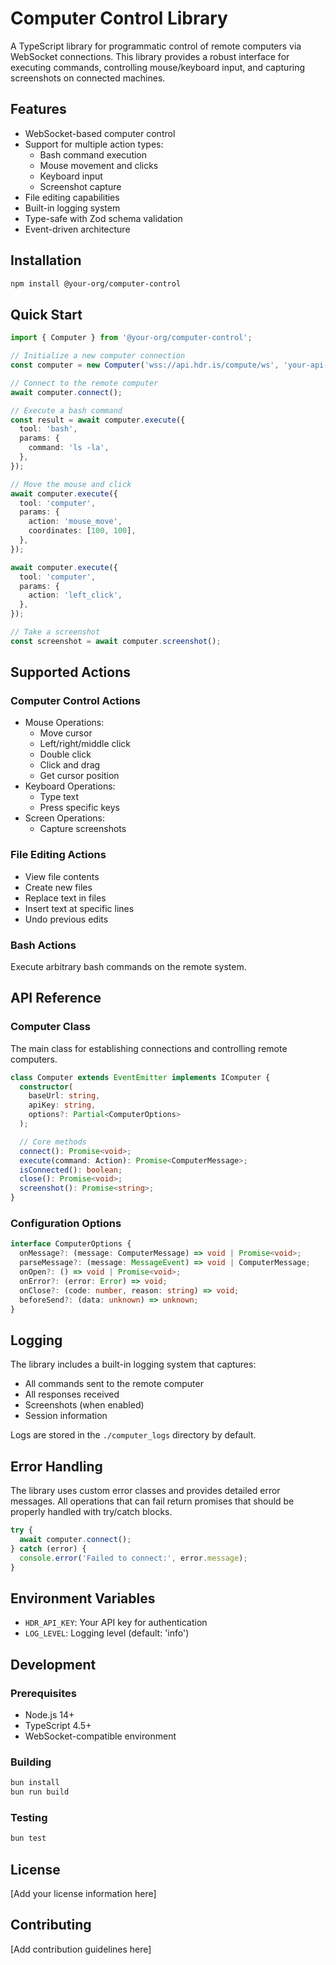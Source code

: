 # Computer Control Library

A TypeScript library for programmatic control of remote computers via WebSocket connections. This library provides a robust interface for executing commands, controlling mouse/keyboard input, and capturing screenshots on connected machines.

## Features

- WebSocket-based computer control
- Support for multiple action types:
  - Bash command execution
  - Mouse movement and clicks
  - Keyboard input
  - Screenshot capture
- File editing capabilities
- Built-in logging system
- Type-safe with Zod schema validation
- Event-driven architecture

## Installation

```bash
npm install @your-org/computer-control
```

## Quick Start

```typescript
import { Computer } from '@your-org/computer-control';

// Initialize a new computer connection
const computer = new Computer('wss://api.hdr.is/compute/ws', 'your-api-key');

// Connect to the remote computer
await computer.connect();

// Execute a bash command
const result = await computer.execute({
  tool: 'bash',
  params: {
    command: 'ls -la',
  },
});

// Move the mouse and click
await computer.execute({
  tool: 'computer',
  params: {
    action: 'mouse_move',
    coordinates: [100, 100],
  },
});

await computer.execute({
  tool: 'computer',
  params: {
    action: 'left_click',
  },
});

// Take a screenshot
const screenshot = await computer.screenshot();
```

## Supported Actions

### Computer Control Actions

- Mouse Operations:
  - Move cursor
  - Left/right/middle click
  - Double click
  - Click and drag
  - Get cursor position
- Keyboard Operations:
  - Type text
  - Press specific keys
- Screen Operations:
  - Capture screenshots

### File Editing Actions

- View file contents
- Create new files
- Replace text in files
- Insert text at specific lines
- Undo previous edits

### Bash Actions

Execute arbitrary bash commands on the remote system.

## API Reference

### Computer Class

The main class for establishing connections and controlling remote computers.

```typescript
class Computer extends EventEmitter implements IComputer {
  constructor(
    baseUrl: string,
    apiKey: string,
    options?: Partial<ComputerOptions>
  );

  // Core methods
  connect(): Promise<void>;
  execute(command: Action): Promise<ComputerMessage>;
  isConnected(): boolean;
  close(): Promise<void>;
  screenshot(): Promise<string>;
}
```

### Configuration Options

```typescript
interface ComputerOptions {
  onMessage?: (message: ComputerMessage) => void | Promise<void>;
  parseMessage?: (message: MessageEvent) => void | ComputerMessage;
  onOpen?: () => void | Promise<void>;
  onError?: (error: Error) => void;
  onClose?: (code: number, reason: string) => void;
  beforeSend?: (data: unknown) => unknown;
}
```

## Logging

The library includes a built-in logging system that captures:

- All commands sent to the remote computer
- All responses received
- Screenshots (when enabled)
- Session information

Logs are stored in the `./computer_logs` directory by default.

## Error Handling

The library uses custom error classes and provides detailed error messages. All operations that can fail return promises that should be properly handled with try/catch blocks.

```typescript
try {
  await computer.connect();
} catch (error) {
  console.error('Failed to connect:', error.message);
}
```

## Environment Variables

- `HDR_API_KEY`: Your API key for authentication
- `LOG_LEVEL`: Logging level (default: 'info')

## Development

### Prerequisites

- Node.js 14+
- TypeScript 4.5+
- WebSocket-compatible environment

### Building

```bash
bun install
bun run build
```

### Testing

```bash
bun test
```

## License

[Add your license information here]

## Contributing

[Add contribution guidelines here]
